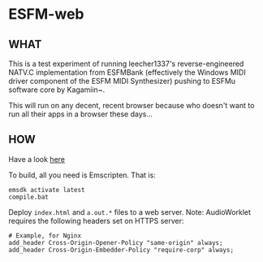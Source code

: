 # ESFM-web

## WHAT
This is a test experiment of running leecher1337's reverse-engineered NATV.C implementation from ESFMBank (effectively the Windows MIDI driver component of the ESFM MIDI Synthesizer) pushing to ESFMu software core by Kagamiin~.

This will run on any decent, recent browser because who doesn't want to run all their apps in a browser these days...

## HOW
Have a look [here](https://www.codingchords.com/junk/webmidi/esfm-web/)

To build, all you need is Emscripten.  That is:

```
emsdk activate latest
compile.bat
```

Deploy `index.html` and `a.out.*` files to a web server.
Note:  AudioWorklet requires the following headers set on HTTPS server:
```
# Example, for Nginx
add_header Cross-Origin-Opener-Policy "same-origin" always;
add_header Cross-Origin-Embedder-Policy "require-corp" always;
```